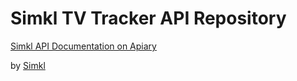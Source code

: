 # Simkl TV Tracker API Repository

[Simkl API Documentation on Apiary](http://docs.simkl.apiary.io)

by [Simkl](https://github.com/SIMKL)
